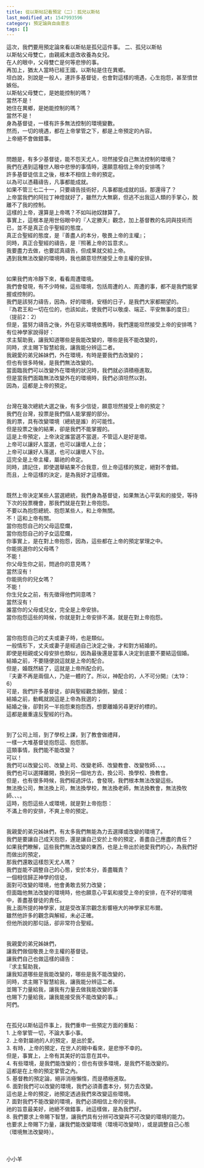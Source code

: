 ```yaml
---
title: 從以斯帖記看預定（二）：孤兒以斯帖
last_modified_at: 1547993596
category: 預定論與自由意志
tags: []
---
```


這次，我們要用預定論來看以斯帖是孤兒這件事。 <!--more-->二、孤兒以斯帖<br>以斯帖父母雙亡，由親戚末底改收養為女兒。<br>在人的眼中，父母雙亡是何等悲慘的事。<br>再加上，猶太人當時已經王國，以斯帖是住在異鄉。<br>坦白說，別說是一般人，連許多基督徒，也會對這樣的境遇，心生抱怨，甚至憤世嫉俗。<br>以斯帖父母雙亡，是她能控制的嗎？<br>當然不是！<br>她住在異鄉，是她能控制的嗎？<br>當然不是！<br>身為基督徒，一樣有許多無法控制的環境變數。<br>然而，一切的境遇，都在上帝掌管之下，都是上帝預定的內容。<br>上帝絕不會做錯事。<br><br><br>問題是，有多少基督徒，能不怨天尤人，坦然接受自己無法控制的環境？<br>我們在遇到這種世人眼中悲慘的事情時，還願意相信上帝的安排嗎？<br>許多基督徒信主之後，根本不相信上帝的預定。<br>以為可以憑藉禱告，凡事都能成就。<br>如果不管三七二十一，只要禱告技術好，凡事都能成就的話，那還得了？<br>上帝當我們的阿拉丁神燈就好了，雖然力大無窮，但逃不出我這人類的手掌心，脫離不了我的控制。<br>這樣的上帝，還算是上帝嗎？不如叫祂奴隸算了。<br>事實上，這根本是用世俗眼中的『人定勝天』觀念，加上基督教的名詞與技術而已，並不是真正合乎聖經的態度。<br>真正合聖經的態度，是『善盡人的本分，敬畏上帝的主權』；<br>同時，真正合聖經的禱告，是『照著上帝的旨意求』。<br>我要盡力去做，也要認真禱告，但成果就交給上帝。<br>遇到我無法改變的環境時，我也願意坦然接受上帝主權的安排。<br><br><br>如果我們肯冷靜下來，看看周遭環境。<br>我們會發現，有不少時候，這些環境，包括周遭的人、周遭的事，都不是我們能掌握或控制的。<br>我們是該努力禱告，因為，好的環境，安穩的日子，是我們大家都期望的。<br>『為君王和一切在位的，也該如此，使我們可以敬虔、端正、平安無事的度日』（提前2：2）<br>但是，當努力禱告之後，外在惡劣環境依舊時，我們還能坦然接受上帝的安排嗎？<br>有位神學家說得好：<br>求主幫助我，讓我知道哪些是我能改變的，哪些是我不能改變的，<br>同時，求主賜下智慧給我，讓我能分辨這二者。<br>我親愛的弟兄姊妹們，外在環境，有時是要我們去改變的；<br>但也有很多時候，是我們無法改變的。<br>當面臨我們可以改變外在環境的狀況時，我們就必須積極進取。<br>但是當我們面臨無法改變外在的環境時，我們必須坦然以對。<br>因為，這都是上帝的預定。<br><br><br>台灣在幾次總統大選之後，有多少信徒，願意坦然接受上帝的預定？<br>我們在台灣，投票是我們個人能掌握的部分。<br>我的票，具有改變環境（總統是誰）的可能性。<br>但是投票之後的結果，卻是我們不能掌握的。<br>這是上帝預定，上帝決定誰當選不當選，不管這人是好是壞。<br>上帝可以讓好人當選，也可以讓壞人上台；<br>上帝可以讓好人落選，也可以讓壞人下台。<br>這完全是上帝主權，屬祂的命定。<br>同時，請記住，即使選舉結果不合我意，但上帝這樣的預定，絕對不會錯。<br>而且，上帝這樣的決定，是為我好才這樣做。<br><br><br>既然上帝決定某些人當選總統，我們身為基督徒，如果無法心平氣和的接受，等待下次的投票機會，那我們就是在對上帝抱怨。<br>不要以為抱怨總統、抱怨某些人，和上帝無關。<br>不！這和上帝有關。<br>當你抱怨自己的父母這麼爛，<br>當你抱怨自己的子女這麼爛，<br>你事實上，是在對上帝抱怨，因為，這些都在上帝的預定掌理之中。<br>你能挑選你的父母嗎？<br>不能！<br>你父母生你之前，問過你的意見嗎？<br>當然沒有！<br>你能挑你的兒女嗎？<br>不能！<br>你生兒女之前，有先徵得他們同意嗎？<br>當然沒有！<br>誰當你的父母或兒女，完全是上帝安排。<br>當你抱怨這些的時候，你就是對上帝安排不滿，就是在對上帝抱怨。<br><br><br>當你抱怨自己的丈夫或妻子時，也是類似。<br>一般情形下，丈夫或妻子是經過自己決定之後，才和對方結婚的。<br>即使是相親或父母安排也類似，因為最後還是當事人決定到底要不要結這個婚。<br>結婚之前，不要隨便說這就是上帝的配合。<br>但是，婚既然結了，這就是上帝所配合的。<br>『夫妻不再是兩個人，乃是一體的了。所以，神配合的，人不可分開』（太19：6）<br>可是，我們許多基督徒，卻與聖經觀念顛倒，變成：<br>結婚之前，動輒就說這是上帝為我選的；<br>結婚之後，卻對另一半抱怨東抱怨西，想要離婚另尋更好的標的。<br>這都是嚴重違反聖經的行為。<br><br><br>到了公司上班，到了學校上課，到了教會做禮拜，<br>一樣一大堆基督徒抱怨這、抱怨那。<br>這類事情，我們能不能改變？<br>可以！<br>我們可以改變公司、改變上司、改變老師、改變教會、改變牧師、、、。<br>我們也可以選擇離開，換到另一個地方去，換公司、換學校、換教會。<br>但是，也有很多時候，我們經過評估，會發現，我們根本無法改變這些。<br>無法換公司，無法換上司，無法換學校，無法換老師，無法換教會，無法換牧師、、、。<br>這時，抱怨這些人或環境，就是對上帝抱怨：<br>不滿上帝的安排，不爽上帝的預定。<br><br><br>我親愛的弟兄姊妹們，有太多我們無能為力去選擇或改變的環境了。<br>我們是要讓自己成天抱怨，還是讓自己安於上帝的預定，善盡自己應盡的責任？<br>如果我們瞭解，這些我們無法改變的東西，也是上帝出於祂愛我們的心，為我們好而做出的預定，<br>那我們還敢這樣怨天尤人嗎？<br>我們豈能不調整自己的心態，安於本分，善盡職責？<br>一個相信歸正神學的信徒，<br>面對可改變的環境，他會勇敢去努力改變；<br>但面臨他無法改變的環境時，他也願意心平氣和接受上帝的安排，在不好的環境中，善盡基督徒的責任。<br>我上面所提的神學家，就是受改革宗觀念影響極大的神學家尼布爾。<br>雖然他許多的觀念與解經，未必正確。<br>但他所說的那句話，卻非常符合聖經。<br><br><br>我親愛的弟兄姊妹們，<br>讓我們做個敬畏上帝主權的基督徒。<br>讓我們自己也做這樣的禱告：<br>『求主幫助我，<br>讓我知道哪些是我能改變的，哪些是我不能改變的，<br>同時，求主賜下智慧給我，讓我能分辨這二者。<br>並賜下力量給我，讓我有力量去做我能改變的事<br>也賜下力量給我，讓我能接受我不能改變的事。』<br>阿們。<br><br><br>在孤兒以斯帖這件事上，我們重申一些預定方面的重點：<br>1.	上帝掌管一切，不論大事小事。<br>2.	上帝對屬祂的人的預定，是出於愛。<br>3.	有時，上帝的預定，在世人的眼中看來，是悲慘不幸的。<br>但是，事實上，上帝有其美好的旨意在其中。<br>4.	有些環境，是我們能改變的；但也有很多環境，是我們不能改變的。<br>這都是在上帝的預定掌管之內。<br>5.	基督教的預定論，絕非消極懶惰，而是積極進取。<br>6.	面對我們可以改變的環境，我們必須善盡本分，努力去改變。      <br>這也是上帝的預定，祂預定透過我們來改變這些環境。 <br>7.	面對我們不能改變的環境，我們必須相信上帝的安排。<br>祂的旨意最美好，祂絕不做錯事，祂這樣做，是為我們好。<br>8.	我們要求上帝賜下智慧，讓我們具有分辨可改變與不可改變的環境的能力。<br>也要求上帝賜下力量，讓我們能改變環境（環境可改變時），或是調整自己心態（環境無法改變時）。<br><br><br><br>小小羊<br><p>&nbsp;</p><br>
